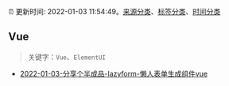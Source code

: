 :alarm_clock: 更新时间: 2022-01-03 11:54:49。[来源分类](../README.md)、[标签分类](../TAGS.md)、[时间分类](../TIMELINE.md)

## Vue


> 关键字：`Vue`、`ElementUI`



- [2022-01-03-分享个半成品-lazyform-懒人表单生成组件vue](https://www.v2ex.com/t/825927) 